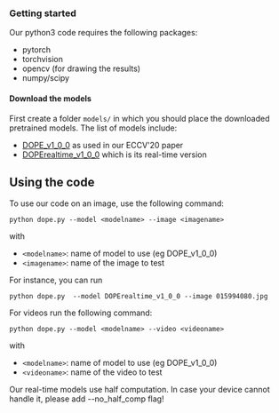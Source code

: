 ### Getting started

Our python3 code requires the following packages:
* pytorch
* torchvision
* opencv (for drawing the results)
* numpy/scipy

#### Download the models

First create a folder `models/` in which you should place the downloaded pretrained models.
The list of models include:
* [DOPE_v1_0_0](http://download.europe.naverlabs.com/ComputerVision/DOPE_models/DOPE_v1_0_0.pth.tgz) as used in our ECCV'20 paper
* [DOPErealtime_v1_0_0](http://download.europe.naverlabs.com/ComputerVision/DOPE_models/DOPErealtime_v1_0_0.pth.tgz) which is its real-time version


## Using the code

To use our code on an image, use the following command:

```
python dope.py --model <modelname> --image <imagename>
```

with
* `<modelname>`: name of model to use (eg DOPE_v1_0_0)
* `<imagename>`: name of the image to test

For instance, you can run
```
python dope.py  --model DOPErealtime_v1_0_0 --image 015994080.jpg
```

For videos run the following command:

```
python dope.py --model <modelname> --video <videoname>
```
with
* `<modelname>`: name of model to use (eg DOPE_v1_0_0)
* `<videoname>`: name of the video to test

Our real-time models use half computation. In case your device cannot handle it, please add --no_half_comp flag!
